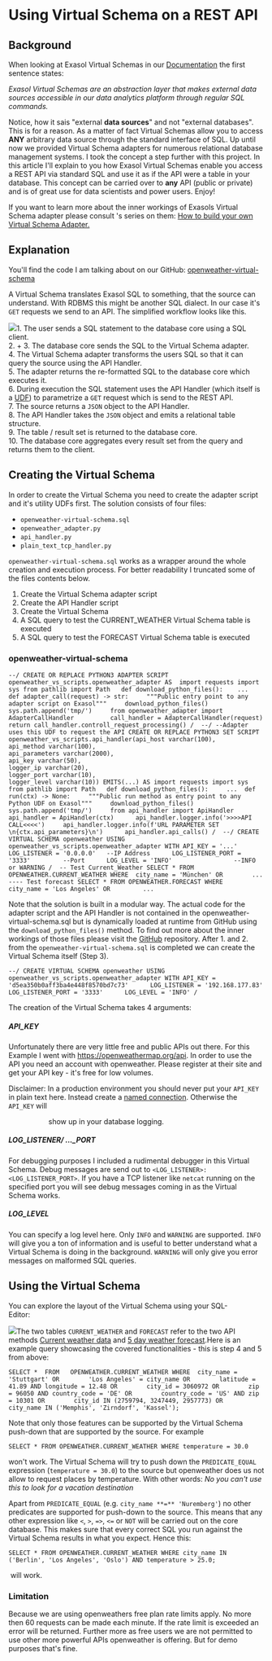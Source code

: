# Using Virtual Schema on a REST API 
## Background

When looking at Exasol Virtual Schemas in our [Documentation](https://docs.exasol.com/database_concepts/virtual_schemas.htm) the first sentence states:

*Exasol Virtual Schemas are an abstraction layer that makes external data sources accessible in our data analytics platform through regular SQL commands.*

Notice, how it sais "external **data sources**" and not "external databases". This is for a reason. As a matter of fact Virtual Schemas allow you to access **ANY** arbitrary data source through the standard interface of SQL. Up until now we provided Virtual Schema adapters for numerous relational database management systems. I took the concept a step further with this project. In this article I'll explain to you how Exasol Virtual Schemas enable you access a REST API via standard SQL and use it as if the API were a table in your database. This concept can be carried over to **any** API (public or private) and is of great use for data scientists and power users. Enjoy!

If you want to learn more about the inner workings of Exasols Virtual Schema adapter please consult 's series on them: [How to build your own Virtual Schema Adapter.](https://www.exasol.com/en/resource/how-to-build-your-own-virtual-schema-adapter-part-1/)

## Explanation

You'll find the code I am talking about on our GitHub: [openweather-virtual-schema](https://github.com/exasol/openweather-virtual-schema)

A Virtual Schema translates Exasol SQL to something, that the source can understand. With RDBMS this might be another SQL dialect. In our case it's `GET` requests we send to an API. The simplified workflow looks like this.

![](images/2020-10-20-11_46_57-Window.png)1. The user sends a SQL statement to the database core using a SQL client.  
2. + 3. The database core sends the SQL to the Virtual Schema adapter.  
4. The Virtual Schema adapter transforms the users SQL so that it can query the source using the API Handler.  
5. The adapter returns the re-formatted SQL to the database core which executes it.  
6. During execution the SQL statement uses the API Handler (which itself is a [UDF](https://docs.exasol.com/7.0/database_concepts/udf_scripts.htm)) to parametrize a `GET` request which is send to the REST API.  
7. The source returns a `JSON` object to the API Handler.  
8. The API Handler takes the `JSON` object and emits a relational table structure.  
9. The table / result set is returned to the database core.  
10. The database core aggregates every result set from the query and returns them to the client.

## Creating the Virtual Schema

In order to create the Virtual Schema you need to create the adapter script and it's utility UDFs first. The solution consists of four files:

* `openweather-virtual-schema.sql`
* `openweather_adapter.py`
* `api_handler.py`
* `plain_text_tcp_handler.py`

`openweather-virtual-schema.sql` works as a wrapper around the whole creation and execution process. For better readability I truncated some of the files contents below.

1. Create the Virtual Schema adapter script
2. Create the API Handler script
3. Create the Virtual Schema
4. A SQL query to test the CURRENT_WEATHER Virtual Schema table is executed
5. A SQL query to test the FORECAST Virtual Schema table is executed

### openweather-virtual-schema


```markup
--/ CREATE OR REPLACE PYTHON3 ADAPTER SCRIPT openweather_vs_scripts.openweather_adapter AS  import requests import sys from pathlib import Path   def download_python_files():    ...               def adapter_call(request) -> str:     """Public entry point to any adapter script on Exasol"""     download_python_files()     sys.path.append('tmp/')     from openweather_adapter import AdapterCallHandler          call_handler = AdapterCallHandler(request)     return call_handler.controll_request_processing() /  --/ --Adapter uses this UDF to request the API CREATE OR REPLACE PYTHON3 SET SCRIPT openweather_vs_scripts.api_handler(api_host varchar(100),                                                                         api_method varchar(100),                                                                         api_parameters varchar(2000),                                                                         api_key varchar(50),                                                                         logger_ip varchar(20),                                                                         logger_port varchar(10),                                                                         logger_level varchar(10)) EMITS(...) AS import requests import sys from pathlib import Path   def download_python_files():     ...  def run(ctx) -> None:     """Public run method as entry point to any Python UDF on Exasol"""     download_python_files()     sys.path.append('tmp/')     from api_handler import ApiHandler          api_handler = ApiHandler(ctx)      api_handler.logger.info('>>>>API CALL<<<<')     api_handler.logger.info(f'URL PARAMETER SET \n{ctx.api_parameters}\n')      api_handler.api_calls() /  --/ CREATE VIRTUAL SCHEMA openweather USING openweather_vs_scripts.openweather_adapter WITH API_KEY = '...'      LOG_LISTENER = '0.0.0.0'   --IP Address      LOG_LISTENER_PORT = '3333'         --Port      LOG_LEVEL = 'INFO'                 --INFO or WARNING /  -- Test Current_Weather SELECT * FROM OPENWEATHER.CURRENT_WEATHER WHERE  city_name = 'München' OR        ...  ---- Test forecast SELECT * FROM OPENWEATHER.FORECAST WHERE   city_name = 'Los Angeles' OR         ...
```
Note that the solution is built in a modular way. The actual code for the adapter script and the API Handler is not contained in the openweather-virtual-schema.sql but is dynamically loaded at runtime from GitHub using the `download_python_files()` method. To find out more about the inner workings of those files please visit the [GitHub](https://github.com/exasol/openweather-virtual-schema) repository. After 1. and 2. from the `openweather-virtual-schema.sql` is completed we can create the Virtual Schema itself (Step 3).


```markup
--/ CREATE VIRTUAL SCHEMA openweather USING openweather_vs_scripts.openweather_adapter WITH API_KEY = 'd5ea350b0aff3ba4e448f8570bd7c73'      LOG_LISTENER = '192.168.177.83'      LOG_LISTENER_PORT = '3333'      LOG_LEVEL = 'INFO' /
```
The creation of the Virtual Schema takes 4 arguments:

##### API_KEY

Unfortunately there are very little free and public APIs out there. For this Example I went with <https://openweathermap.org/api>. In order to use the API you need an account with openweather. Please register at their site and get your API key - it's free for low volumes.

Disclaimer: In a production environment you should never put your `API_KEY` in plain text here. Instead create a [named connection](https://docs.exasol.com/7.0/sql/create_connection.htm). Otherwise the `API_KEY` will 

                    show up in your database logging.  
  


##### LOG_LISTENER/ ..._PORT

For debugging purposes I included a rudimental debugger in this Virtual Schema. Debug messages are send out to `<LOG_LISTENER>:<LOG_LISTENER_PORT>`. If you have a TCP listener like `netcat` running on the specified port you will see debug messages coming in as the Virtual Schema works.

##### LOG_LEVEL

You can specify a log level here. Only `INFO` and `WARNING` are supported. `INFO` will give you a ton of information and is useful to better understand what a Virtual Schema is doing in the background. `WARNING` will only give you error messages on malformed SQL queries.

## Using the Virtual Schema

You can explore the layout of the Virtual Schema using your SQL-Editor:    

![](images/2020-10-13-13_36_47-DbVisualizer.png)The two tables `CURRENT_WEATHER` and `FORECAST` refer to the two API methods [Current weather data](https://openweathermap.org/current) and [5 day weather forecast](https://openweathermap.org/forecast5).Here is an example query showcasing the covered functionalities - this is step 4 and 5 from above:
```markup
SELECT *  FROM   OPENWEATHER.CURRENT_WEATHER WHERE  city_name = 'Stuttgart' OR        'Los Angeles' = city_name OR        latitude = 41.89 AND longitude = 12.48 OR        city_id = 3060972 OR        zip = 96050 AND country_code = 'DE' OR        country_code = 'US' AND zip = 10301 OR        city_id IN (2759794, 3247449, 2957773) OR        city_name IN ('Memphis', 'Zirndorf', 'Kassel');
```
Note that only those features can be supported by the Virtual Schema push-down that are supported by the source. For example


```markup
SELECT * FROM OPENWEATHER.CURRENT_WEATHER WHERE temperature = 30.0
```
won't work. The Virtual Schema will try to push down the `PREDICATE_EQUAL` expression (`temperature = 30.0`) to the source but openweather does us not allow to request places by temperature. With other words: *No you can't use this to look for a vacation destination* 

Apart from `PREDICATE_EQUAL` (e.g. `city_name **=** 'Nuremberg'`) no other predicates are supported for push-down to the source. This means that any other expression like `<`, `>`, `=>`, `<=` or `NOT` will be carried out on the core database. This makes sure that every correct SQL you run against the Virtual Schema results in what you expect. Hence this:


```markup
SELECT * FROM OPENWEATHER.CURRENT_WEATHER WHERE city_name IN ('Berlin', 'Los Angeles', 'Oslo') AND temperature > 25.0;
```
 will work.

### Limitation

Because we are using openweathers free plan rate limits apply. No more then 60 requests can be made each minute. If the rate limit is exceeded an error will be returned. Further more as free users we are not permitted to use other more powerful APIs openweather is offering. But for demo purposes that's fine.

